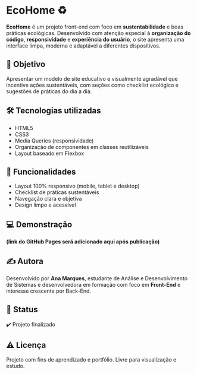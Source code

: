 # EcoHome ♻️

**EcoHome** é um projeto front-end com foco em **sustentabilidade** e boas práticas ecológicas. Desenvolvido com atenção especial à **organização do código**, **responsividade** e **experiência do usuário**, o site apresenta uma interface limpa, moderna e adaptável a diferentes dispositivos.

## 🌱 Objetivo

Apresentar um modelo de site educativo e visualmente agradável que incentive ações sustentáveis, com seções como checklist ecológico e sugestões de práticas do dia a dia.

## 🛠️ Tecnologias utilizadas

- HTML5
- CSS3
- Media Queries (responsividade)
- Organização de componentes em classes reutilizáveis
- Layout baseado em Flexbox

## 🎯 Funcionalidades

- Layout 100% responsivo (mobile, tablet e desktop)
- Checklist de práticas sustentáveis
- Navegação clara e objetiva
- Design limpo e acessível

## 💻 Demonstração

**(link do GitHub Pages será adicionado aqui após publicação)**


## ✍️ Autora

Desenvolvido por **Ana Marques**, estudante de Análise e Desenvolvimento de Sistemas e desenvolvedora em formação com foco em **Front-End** e interesse crescente por Back-End.

## 📌 Status

✔️ Projeto finalizado

## ⚠️ Licença

Projeto com fins de aprendizado e portfólio. Livre para visualização e estudo.
